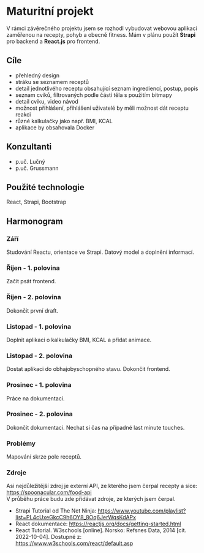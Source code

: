 # Maturitní projekt
V rámci závěrečného projektu jsem se rozhodl vybudovat webovou aplikaci zaměřenou na recepty, pohyb a obecně fitness. 
Mám v plánu použít **Strapi** pro backend a **React.js** pro frontend.

## Cíle
- přehledný design
- stráku se seznamem receptů
- detail jednotlivého receptu obsahující seznam ingrediencí, postup, popis
- seznam cviků, filtrovaných podle částí těla s použitím bitmapy
- detail cviku, video návod
- možnost přihlášení, přihlášení uživatelé by měli možnost dát receptu reakci
- různé kalkulačky jako např. BMI, KCAL
- aplikace by obsahovala Docker

## Konzultanti
 - p.uč. Lučný
 - p.uč. Grussmann

## Použité technologie
 React, Strapi, Bootstrap

## Harmonogram
### Září
  Studování Reactu, orientace ve Strapi. Datový model a doplnění informací.
  
### Říjen - 1. polovina
  Začít psát frontend. 
  
### Říjen - 2. polovina
  Dokončit první draft.

### Listopad - 1. polovina
  Doplnit aplikaci o kalkulačky BMI, KCAL a přidat animace. 

### Listopad - 2. polovina
  Dostat aplikaci do obhajobyschopného stavu. Dokončit frontend. 
  
### Prosinec - 1. polovina
  Práce na dokumentaci. 
  
### Prosinec - 2. polovina
  Dokončit dokumentaci. Nechat si čas na případné last minute touches. 
  
### Problémy
  Mapování skrze pole receptů. 

### Zdroje
Asi nejdůležitější zdroj je externí API, ze kterého jsem čerpal recepty a sice: <br/>
https://spoonacular.com/food-api<br />
V průběhu práce budu zde přidávat zdroje, ze kterých jsem čerpal.<br />
- Strapi Tutorial od The Net Ninja: https://www.youtube.com/playlist?list=PL4cUxeGkcC9h6OY8_8Oq6JerWqsKdAPx
- React dokumentace: https://reactjs.org/docs/getting-started.html
- React Tutorial. W3schools [online]. Norsko: Refsnes Data, 2014 [cit. 2022-10-04]. Dostupné z: https://www.w3schools.com/react/default.asp

